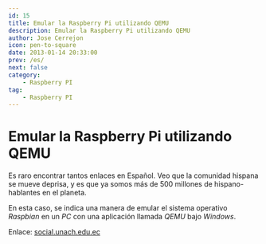 ```yaml
---
id: 15
title: Emular la Raspberry Pi utilizando QEMU
description: Emular la Raspberry Pi utilizando QEMU
author: Jose Cerrejon
icon: pen-to-square
date: 2013-01-14 20:33:00
prev: /es/
next: false
category:
    - Raspberry PI
tag:
    - Raspberry PI
---
```


# Emular la Raspberry Pi utilizando QEMU

Es raro encontrar tantos enlaces en Español. Veo que la comunidad hispana se mueve deprisa, y es que ya somos más de 500 millones de hispano-hablantes en el planeta.

En esta caso, se indica una manera de emular el sistema operativo _Raspbian_ en un _PC_ con una aplicación llamada _QEMU_ bajo _Windows_.

Enlace: [social.unach.edu.ec](https://social.unach.edu.ec/raspberrypi/2013/01/11/raspberry-pi-utilizando-qemu/)
